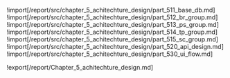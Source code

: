 !import[/report/src/chapter_5_achitechture_design/part_511_base_db.md]
!import[/report/src/chapter_5_achitechture_design/part_512_br_group.md]
!import[/report/src/chapter_5_achitechture_design/part_513_ps_group.md]
!import[/report/src/chapter_5_achitechture_design/part_514_tp_group.md]
!import[/report/src/chapter_5_achitechture_design/part_515_sc_group.md]
!import[/report/src/chapter_5_achitechture_design/part_520_api_design.md]
!import[/report/src/chapter_5_achitechture_design/part_530_ui_flow.md]

!export[/report/Chapter_5_achitechture_design.md]

